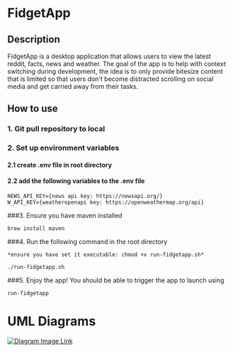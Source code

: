 # FidgetApp
## Description
FidgetApp is a desktop application that allows users to view the latest reddit, facts, news and weather.
The goal of the app is to help with context switching during development, the idea 
is to only provide bitesize content that is limited so that users don't become distracted scrolling on 
social media and get carried away from their tasks. 

## How to use
### 1. Git pull repository to local 
### 2. Set up environment variables
#### 2.1 create .env file in root directory 
#### 2.2 add the following variables to the .env file
```
NEWS_API_KEY={news api key: https://newsapi.org/}
W_API_KEY={weatheropenapi key: https://openweathermap.org/api}
```
###3. Ensure you have maven installed
```
brew install maven
```
###4. Run the following command in the root directory
```
*ensure you have set it executable: chmod +x run-fidgetapp.sh* 

./run-fidgetapp.sh
```
###5. Enjoy the app!
You should be able to trigger the app to launch using 
```
run-fidgetapp
```
# UML Diagrams
[![Diagram Image Link](https://tinyurl.com/yla6ccgk)](https://tinyurl.com/yla6ccgk)<!--![Diagram Image Link](./uml.puml)-->
